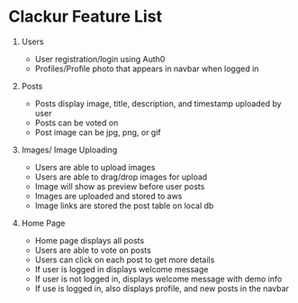 # Clackur Feature List

1. Users
   * User registration/login using Auth0
   * Profiles/Profile photo that appears in navbar when logged in

2. Posts
   * Posts display image, title, description, and timestamp uploaded by user
   * Posts can be voted on
   * Post image can be jpg, png, or gif

3. Images/ Image Uploading
   * Users are able to upload images
   * Users are able to drag/drop images for upload
   * Image will show as preview before user posts
   * Images are uploaded and stored to aws
   * Image links are stored the post table on local db

4. Home Page
   * Home page displays all posts
   * Users are able to vote on posts
   * Users can click on each post to get more details
   * If user is logged in displays welcome message
   * If user is not logged in, displays welcome message with demo info
   * If use is logged in, also displays profile, and new posts in the navbar
